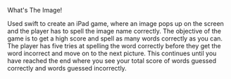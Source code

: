 What's The Image!

Used swift to create an iPad game, where an image  pops up on the screen and the player has to spell the image name correctly. The objective of the game is to get a high score and spell as many words correctly as you can. The player has five tries at spelling the word correctly before they get the word incorrect and move on to the next picture. This continues until you have reached the end where you see your total score of words guessed correctly and words guessed incorrectly.

